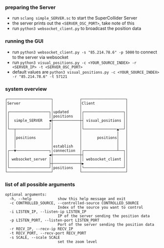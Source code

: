 ### preparing the Server
* run `sclang simple_SERVER.sc` to start the SuperCollider Server
* the server prints out the `<SERVER_OSC_PORT>`, take note of this
* run `python3 websocket_client.py` to broadcast the position data

### running the GUI
* run `python3 websocket_client.py -s "85.214.78.6" -p 5000` to connect to the server via websocket
* run `python3 visual_positions.py -c <YOUR_SOURCE_INDEX> -r <SERVER_IP> -t <SERVER_OSC_PORT>` 
* default values are `python3 visual_positions.py -c <YOUR_SOURCE_INDEX> -r "85.214.78.6" -t 57121` 

### system overview
```
┌────────────────────┐            ┌────────────────────┐
│Server              │            │Client              │
│                    │            │                    │
│┌──────────────────┐│updated     │┌──────────────────┐│
││                  ││positions   ││                  ││
││  simple_SERVER   ◀┼────────────┼┤ visual_positions ││
││                  ││            ││                  ││
│└──┬───────────────┘│            │└───────────────▲──┘│
│   │                │            │                │   │
│   │positions       │            │       positions│   │
│   │                │            │                │   │
│   │                │establish   │                │   │
│┌──▼───────────────┐│connection  │┌───────────────┴──┐│
││                  ◀┼────────────┼┤                  ││
││ websocket_server ││            ││ websocket_client ││
││                  ├┼────────────┼▶                  ││
│└──────────────────┘│positions   │└──────────────────┘│
└────────────────────┘            └────────────────────┘
```

### list of all possible arguments
```
optional arguments:
  -h, --help            show this help message and exit
  -c CONTROLLED_SOURCE, --controlled-source CONTROLLED_SOURCE
                        Index of the source you want to control
  -i LISTEN_IP, --listen-ip LISTEN_IP
                        IP of the server sending the position data
  -p LISTEN_PORT, --listen-port LISTEN_PORT
                        Port of the server sending the position data
  -r RECV_IP, --recv-ip RECV_IP
  -t RECV_PORT, --recv-port RECV_PORT
  -s SCALE, --scale SCALE
                        set the zoom level
```